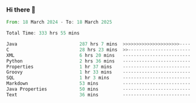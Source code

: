 ### Hi there 👋

<!--
**luoxuanzao/luoxuanzao** is a ✨ _special_ ✨ repository because its `README.md` (this file) appears on your GitHub profile.

Here are some ideas to get you started:

- 🔭 I’m currently working on ...
- 🌱 I’m currently learning ...
- 👯 I’m looking to collaborate on ...
- 🤔 I’m looking for help with ...
- 💬 Ask me about ...
- 📫 How to reach me: ...
- 😄 Pronouns: ...
- ⚡ Fun fact: ...
-->

<!--START_SECTION:waka-->

```rust
From: 18 March 2024 - To: 18 March 2025

Total Time: 333 hrs 55 mins

Java                       287 hrs 7 mins  >>>>>>>>>>>>>>>>>>>>>----   85.95 %
C                          28 hrs 23 mins  >>-----------------------   08.50 %
XML                        6 hrs 20 mins   -------------------------   01.90 %
Python                     2 hrs 36 mins   -------------------------   00.78 %
Properties                 1 hr 37 mins    -------------------------   00.49 %
Groovy                     1 hr 33 mins    -------------------------   00.47 %
SQL                        1 hr 3 mins     -------------------------   00.31 %
Markdown                   53 mins         -------------------------   00.27 %
Java Properties            50 mins         -------------------------   00.25 %
Text                       36 mins         -------------------------   00.18 %
```

<!--END_SECTION:waka-->